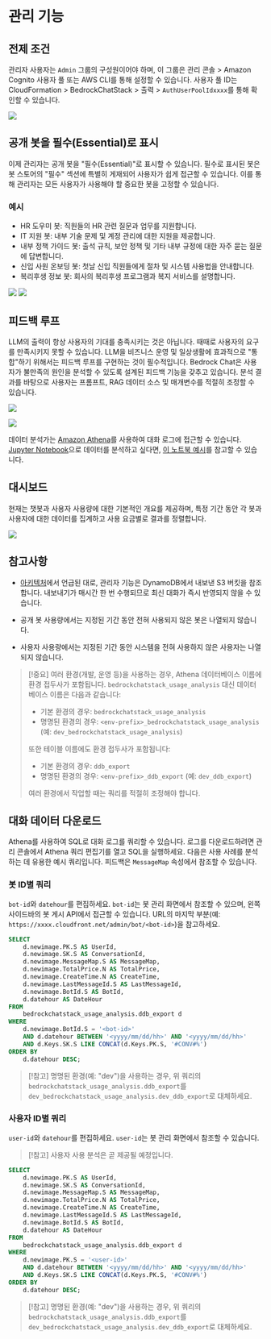 # 관리 기능

## 전제 조건

관리자 사용자는 `Admin` 그룹의 구성원이어야 하며, 이 그룹은 관리 콘솔 > Amazon Cognito 사용자 풀 또는 AWS CLI를 통해 설정할 수 있습니다. 사용자 풀 ID는 CloudFormation > BedrockChatStack > 출력 > `AuthUserPoolIdxxxx`를 통해 확인할 수 있습니다.

![](./imgs/group_membership_admin.png)

## 공개 봇을 필수(Essential)로 표시

이제 관리자는 공개 봇을 "필수(Essential)"로 표시할 수 있습니다. 필수로 표시된 봇은 봇 스토어의 "필수" 섹션에 특별히 게재되어 사용자가 쉽게 접근할 수 있습니다. 이를 통해 관리자는 모든 사용자가 사용해야 할 중요한 봇을 고정할 수 있습니다.

### 예시

- HR 도우미 봇: 직원들의 HR 관련 질문과 업무를 지원합니다.
- IT 지원 봇: 내부 기술 문제 및 계정 관리에 대한 지원을 제공합니다.
- 내부 정책 가이드 봇: 출석 규칙, 보안 정책 및 기타 내부 규정에 대한 자주 묻는 질문에 답변합니다.
- 신입 사원 온보딩 봇: 첫날 신입 직원들에게 절차 및 시스템 사용법을 안내합니다.
- 복리후생 정보 봇: 회사의 복리후생 프로그램과 복지 서비스를 설명합니다.

![](./imgs/admin_bot_menue.png)
![](./imgs/bot_store.png)

## 피드백 루프

LLM의 출력이 항상 사용자의 기대를 충족시키는 것은 아닙니다. 때때로 사용자의 요구를 만족시키지 못할 수 있습니다. LLM을 비즈니스 운영 및 일상생활에 효과적으로 "통합"하기 위해서는 피드백 루프를 구현하는 것이 필수적입니다. Bedrock Chat은 사용자가 불만족의 원인을 분석할 수 있도록 설계된 피드백 기능을 갖추고 있습니다. 분석 결과를 바탕으로 사용자는 프롬프트, RAG 데이터 소스 및 매개변수를 적절히 조정할 수 있습니다.

![](./imgs/feedback_loop.png)

![](./imgs/feedback-using-claude-chat.png)

데이터 분석가는 [Amazon Athena](https://aws.amazon.com/jp/athena/)를 사용하여 대화 로그에 접근할 수 있습니다. [Jupyter Notebook](https://jupyter.org/)으로 데이터를 분석하고 싶다면, [이 노트북 예시](../examples/notebooks/feedback_analysis_example.ipynb)를 참고할 수 있습니다.

## 대시보드

현재는 챗봇과 사용자 사용량에 대한 기본적인 개요를 제공하며, 특정 기간 동안 각 봇과 사용자에 대한 데이터를 집계하고 사용 요금별로 결과를 정렬합니다.

![](./imgs/admin_bot_analytics.png)

## 참고사항

- [아키텍처](../README.md#architecture)에서 언급된 대로, 관리자 기능은 DynamoDB에서 내보낸 S3 버킷을 참조합니다. 내보내기가 매시간 한 번 수행되므로 최신 대화가 즉시 반영되지 않을 수 있습니다.

- 공개 봇 사용량에서는 지정된 기간 동안 전혀 사용되지 않은 봇은 나열되지 않습니다.

- 사용자 사용량에서는 지정된 기간 동안 시스템을 전혀 사용하지 않은 사용자는 나열되지 않습니다.

> [!중요]
> 여러 환경(개발, 운영 등)을 사용하는 경우, Athena 데이터베이스 이름에 환경 접두사가 포함됩니다. `bedrockchatstack_usage_analysis` 대신 데이터베이스 이름은 다음과 같습니다:
>
> - 기본 환경의 경우: `bedrockchatstack_usage_analysis`
> - 명명된 환경의 경우: `<env-prefix>_bedrockchatstack_usage_analysis` (예: `dev_bedrockchatstack_usage_analysis`)
>
> 또한 테이블 이름에도 환경 접두사가 포함됩니다:
>
> - 기본 환경의 경우: `ddb_export`
> - 명명된 환경의 경우: `<env-prefix>_ddb_export` (예: `dev_ddb_export`)
>
> 여러 환경에서 작업할 때는 쿼리를 적절히 조정해야 합니다.

## 대화 데이터 다운로드

Athena를 사용하여 SQL로 대화 로그를 쿼리할 수 있습니다. 로그를 다운로드하려면 관리 콘솔에서 Athena 쿼리 편집기를 열고 SQL을 실행하세요. 다음은 사용 사례를 분석하는 데 유용한 예시 쿼리입니다. 피드백은 `MessageMap` 속성에서 참조할 수 있습니다.

### 봇 ID별 쿼리

`bot-id`와 `datehour`를 편집하세요. `bot-id`는 봇 관리 화면에서 참조할 수 있으며, 왼쪽 사이드바의 봇 게시 API에서 접근할 수 있습니다. URL의 마지막 부분(예: `https://xxxx.cloudfront.net/admin/bot/<bot-id>`)을 참고하세요.

```sql
SELECT
    d.newimage.PK.S AS UserId,
    d.newimage.SK.S AS ConversationId,
    d.newimage.MessageMap.S AS MessageMap,
    d.newimage.TotalPrice.N AS TotalPrice,
    d.newimage.CreateTime.N AS CreateTime,
    d.newimage.LastMessageId.S AS LastMessageId,
    d.newimage.BotId.S AS BotId,
    d.datehour AS DateHour
FROM
    bedrockchatstack_usage_analysis.ddb_export d
WHERE
    d.newimage.BotId.S = '<bot-id>'
    AND d.datehour BETWEEN '<yyyy/mm/dd/hh>' AND '<yyyy/mm/dd/hh>'
    AND d.Keys.SK.S LIKE CONCAT(d.Keys.PK.S, '#CONV#%')
ORDER BY
    d.datehour DESC;
```

> [!참고]
> 명명된 환경(예: "dev")을 사용하는 경우, 위 쿼리의 `bedrockchatstack_usage_analysis.ddb_export`를 `dev_bedrockchatstack_usage_analysis.dev_ddb_export`로 대체하세요.

### 사용자 ID별 쿼리

`user-id`와 `datehour`를 편집하세요. `user-id`는 봇 관리 화면에서 참조할 수 있습니다.

> [!참고]
> 사용자 사용 분석은 곧 제공될 예정입니다.

```sql
SELECT
    d.newimage.PK.S AS UserId,
    d.newimage.SK.S AS ConversationId,
    d.newimage.MessageMap.S AS MessageMap,
    d.newimage.TotalPrice.N AS TotalPrice,
    d.newimage.CreateTime.N AS CreateTime,
    d.newimage.LastMessageId.S AS LastMessageId,
    d.newimage.BotId.S AS BotId,
    d.datehour AS DateHour
FROM
    bedrockchatstack_usage_analysis.ddb_export d
WHERE
    d.newimage.PK.S = '<user-id>'
    AND d.datehour BETWEEN '<yyyy/mm/dd/hh>' AND '<yyyy/mm/dd/hh>'
    AND d.Keys.SK.S LIKE CONCAT(d.Keys.PK.S, '#CONV#%')
ORDER BY
    d.datehour DESC;
```

> [!참고]
> 명명된 환경(예: "dev")을 사용하는 경우, 위 쿼리의 `bedrockchatstack_usage_analysis.ddb_export`를 `dev_bedrockchatstack_usage_analysis.dev_ddb_export`로 대체하세요.